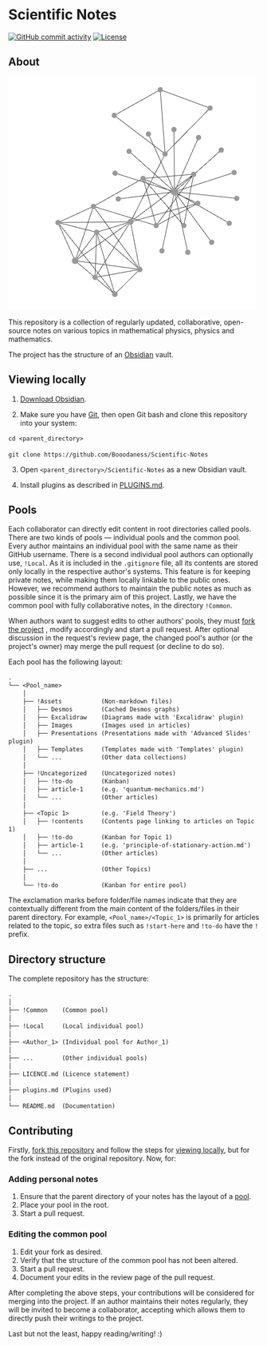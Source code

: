 # Scientific Notes
[![GitHub commit activity](https://img.shields.io/github/commit-activity/w/Booodaness/Scientific-Notes)](https://github.com/Booodaness/Scientific-Notes/commits/master) [![License](https://img.shields.io/badge/license-CC%20BY--NC--SA%204.0-important)](https://creativecommons.org/licenses/by-nc-sa/4.0/)

## About
![Graph view](!Common/!Assets/Images/graph.png)

This repository is a collection of regularly updated, collaborative, open-source notes on various topics in mathematical physics, physics and mathematics.

The project has the structure of an [Obsidian](https://obsidian.md/) vault.

## Viewing locally
1. [Download Obsidian](https://obsidian.md/download).

2. Make sure you have [Git](https://git-scm.com/), then open Git bash and clone this repository into your system:

```
cd <parent_directory>

git clone https://github.com/Booodaness/Scientific-Notes
```

3. Open `<parent_directory>/Scientific-Notes` as a new Obsidian vault.

4. Install plugins as described in [PLUGINS.md](PLUGINS.md).

## Pools
Each collaborator can directly edit content in root directories called pools. There are two kinds of pools  — individual pools and the common pool. Every author maintains an individual pool with the same name as their GitHub username. There is a second individual pool authors can optionally use, `!Local`. As it is included in the `.gitignore` file, all its contents are stored only locally in the respective author's systems. This feature is for keeping private notes, while making them locally linkable to the public ones. However, we recommend authors to maintain the public notes as much as possible since it is the primary aim of this project. Lastly, we have the common pool with fully collaborative notes, in the directory `!Common`.

When authors want to suggest edits to other authors' pools, they must [fork the project](https://github.com/Booodaness/Scientific-Notes/fork) , modify accordingly and start a pull request. After optional discussion in the request's review page, the changed pool's author (or the project's owner) may merge the pull request (or decline to do so).

Each pool has the following layout:

```
.
└── <Pool_name> 
    │
    ├── !Assets           (Non-markdown files)
    │   ├── Desmos        (Cached Desmos graphs)
    │   ├── Excalidraw    (Diagrams made with 'Excalidraw' plugin)
    │   ├── Images        (Images used in articles)
    │   ├── Presentations (Presentations made with 'Advanced Slides' plugin)
    │   ├── Templates     (Templates made with 'Templates' plugin)
    │   └── ...           (Other data collections)
    │
    ├── !Uncategorized    (Uncategorized notes)
    │   ├── !to-do        (Kanban)
    │   ├── article-1     (e.g. 'quantum-mechanics.md')
    │   └── ...           (Other articles)
    │
    ├── <Topic 1>         (e.g. 'Field Theory')
    │   ├── !contents     (Contents page linking to articles on Topic 1)
    │   ├── !to-do        (Kanban for Topic 1)
    │   ├── article-1     (e.g. 'principle-of-stationary-action.md')
    │   └── ...           (Other articles)
    │
    ├── ...               (Other Topics)
    │
    └── !to-do            (Kanban for entire pool)
```

The exclamation marks before folder/file names indicate that they are contextually different from the main content of the folders/files in their parent directory. For example, `<Pool_name>/<Topic_1>` is primarily for articles related to the topic, so extra files such as `!start-here` and `!to-do` have the `!` prefix.

## Directory structure
The complete repository has the structure:

```
.
│
├── !Common    (Common pool)
│
├── !Local     (Local individual pool)
│
├── <Author_1> (Individual pool for Author_1)
│
├── ...        (Other individual pools)
│
├── LICENCE.md (Licence statement)
│
├── plugins.md (Plugins used)
│
└── README.md  (Documentation)
```

## Contributing
Firstly, [fork this repository](https://github.com/Booodaness/Scientific-Notes/fork) and follow the steps for [viewing locally](#viewing-locally), but for the fork instead of the original repository. Now, for:

### Adding personal notes
1. Ensure that the parent directory of your notes has the layout of a [pool](#pools).
2. Place your pool in the root.
3. Start a pull request.

### Editing the common pool
1. Edit your fork as desired.
2. Verify that the structure of the common pool has not been altered.
3. Start a pull request.
4. Document your edits in the review page of the pull request.

After completing the above steps, your contributions will be considered for merging into the project. If an author maintains their notes regularly, they will be invited to become a collaborator, accepting which allows them to directly push their writings to the project.

Last but not the least, happy reading/writing! :)


